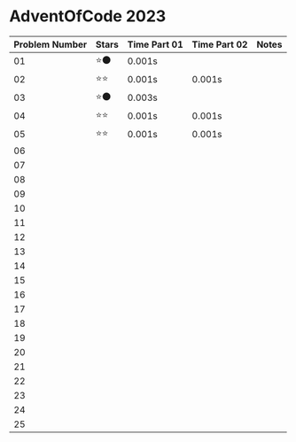 
# AdventOfCode 2023

| **Problem Number** | **Stars** | **Time Part 01** | **Time Part 02** | **Notes** |
|---|---|---|---|---|
| 01 | ⭐🌑 | 0.001s |  |  |
| 02 | ⭐⭐ | 0.001s | 0.001s |  |
| 03 | ⭐🌑 | 0.003s |  |  |
| 04 | ⭐⭐ | 0.001s | 0.001s |  |
| 05 | ⭐⭐ | 0.001s | 0.001s |  |
| 06 |  |  |  |  |
| 07 |  |  |  |  |
| 08 |  |  |  |  |
| 09 |  |  |  |  |
| 10 |  |  |  |  |
| 11 |  |  |  |  |
| 12 |  |  |  |  |
| 13 |  |  |  |  |
| 14 |  |  |  |  |
| 15 |  |  |  |  |
| 16 |  |  |  |  |
| 17 |  |  |  |  |
| 18 |  |  |  |  |
| 19 |  |  |  |  |
| 20 |  |  |  |  |
| 21 |  |  |  |  |
| 22 |  |  |  |  |
| 23 |  |  |  |  |
| 24 |  |  |  |  |
| 25 |  |  |  |  |